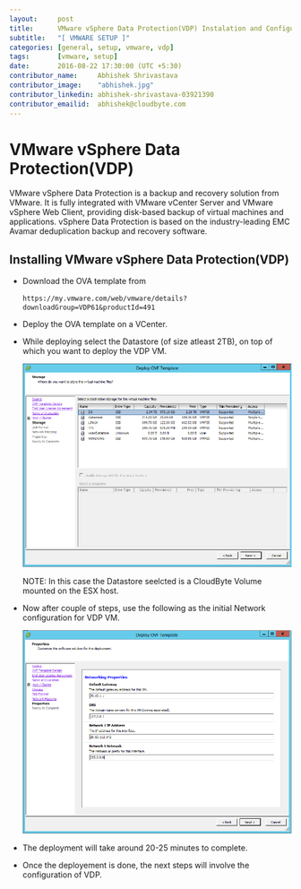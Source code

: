```yaml
---
layout:     post
title:      VMware vSphere Data Protection(VDP) Instalation and Configuration
subtitle:   "[ VMWARE SETUP ]"
categories: [general, setup, vmware, vdp]
tags:       [vmware, setup]
date:       2016-08-22 17:30:00 (UTC +5:30)
contributor_name:     Abhishek Shrivastava
contributor_image:    "abhishek.jpg"
contributor_linkedin: abhishek-shrivastava-03921390
contributor_emailid:  abhishek@cloudbyte.com
---
```


# VMware vSphere Data Protection(VDP)

  VMware vSphere Data Protection is a backup and recovery solution from VMware. It is fully integrated with VMware vCenter Server and
  VMware vSphere Web Client, providing disk-based backup of virtual machines and applications. vSphere Data Protection is based on the
  industry-leading EMC Avamar deduplication backup and recovery software.
  
## Installing VMware vSphere Data Protection(VDP)

- Download the OVA template from 

  ```link
  https://my.vmware.com/web/vmware/details?downloadGroup=VDP61&productId=491
  ```

- Deploy the OVA template on a VCenter.

- While deploying select the Datastore (of size atleast 2TB), on top of which you want to deploy the VDP VM.

  ![alt text](https://raw.githubusercontent.com/CloudByteStorages/blog/gh-pages/post_images/vdp_image1.PNG)

  NOTE: In this case the Datastore seelcted is a CloudByte Volume mounted on the ESX host.

- Now after couple of steps, use the following as the initial Network configuration for VDP VM.
  
  ![alt text](https://raw.githubusercontent.com/CloudByteStorages/blog/gh-pages/post_images/vdp_image2.PNG)

- The deployment will take around 20-25 minutes to complete.

- Once the deployement is done, the next steps will involve the configuration of VDP.



